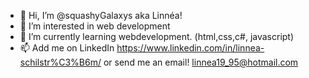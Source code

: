 - 👋 Hi, I’m @squashyGalaxys aka Linnéa!
- 👀 I’m interested in web development
- 🌱 I’m currently learning webdevelopment. (html,css,c#, javascript)
- 📫 Add me on LinkedIn https://www.linkedin.com/in/linnea-schilstr%C3%B6m/ or send me an email! linnea19_95@hotmail.com

